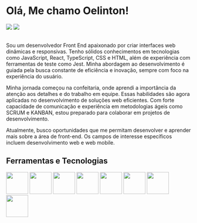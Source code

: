 # Olá, Me chamo Oelinton!
 <div>
  <a href = "mailto:oelinton.dearaujo@gmail.com"><img src="https://img.shields.io/badge/Gmail-D14836?style=for-the-badge&logo=gmail&logoColor=white" target="_blank"></a>
  <a href="https://www.linkedin.com/in/IOelinton" target="_blank"><img src="https://img.shields.io/badge/-LinkedIn-%230077B5?style=for-the-badge&logo=linkedin&logoColor=white" target="_blank"></a>   
  </div>
  </br>
  
  Sou um desenvolvedor Front End apaixonado por criar interfaces web dinâmicas e responsivas. Tenho sólidos conhecimentos em tecnologias como JavaScript, React, TypeScript, CSS e HTML, além de experiência com ferramentas de teste como Jest. Minha abordagem ao desenvolvimento é guiada pela busca constante de eficiência e inovação, sempre com foco na experiência do usuário.

Minha jornada começou na confeitaria, onde aprendi a importância da atenção aos detalhes e do trabalho em equipe. Essas habilidades são agora aplicadas no desenvolvimento de soluções web eficientes. Com forte capacidade de comunicação e experiência em metodologias ágeis como SCRUM e KANBAN, estou preparado para colaborar em projetos de desenvolvimento.

Atualmente, busco oportunidades que me permitam desenvolver e aprender mais sobre a área de front-end. Os campos de interesse específicos incluem desenvolvimento web e web mobile.
  </br>
  ## Ferramentas e Tecnologias
  <div>
      <img src="https://cdn.jsdelivr.net/gh/devicons/devicon/icons/docker/docker-plain.svg" widht="60" height="60"/>
    <img src="https://cdn.jsdelivr.net/gh/devicons/devicon/icons/react/react-original.svg" widht="60" height="60" />
    <img src="https://cdn.jsdelivr.net/gh/devicons/devicon/icons/html5/html5-plain-wordmark.svg" widht="60" height="60"/>
    <img src="https://cdn.jsdelivr.net/gh/devicons/devicon/icons/css3/css3-plain-wordmark.svg" widht="60" height="60"/>
    <img src="https://cdn.jsdelivr.net/gh/devicons/devicon/icons/javascript/javascript-original.svg" widht="60" height="60"/>
    <img src="https://cdn.jsdelivr.net/gh/devicons/devicon/icons/tailwindcss/tailwindcss-original-wordmark.svg" widht="60" height="60"/>
    <img src="https://cdn.jsdelivr.net/gh/devicons/devicon/icons/jest/jest-plain.svg" widht="60" height="60"/>
    <img src="https://cdn.jsdelivr.net/gh/devicons/devicon/icons/git/git-original-wordmark.svg" widht="60" height="60"/>
  </div>
    </br>
  
